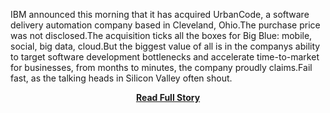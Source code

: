 <p>IBM announced this morning that it has acquired UrbanCode, a software delivery automation company based in Cleveland, Ohio.The purchase price was not disclosed.The acquisition ticks all the boxes for Big Blue: mobile, social, big data, cloud.But the biggest value of all is in the companys ability to target software development bottlenecks and accelerate time-to-market for businesses, from months to minutes, the company proudly claims.Fail fast, as the talking heads in Silicon Valley often shout.</p>
<center><p><a href="http://www.zdnet.com/ibm-acquires-urbancode-7000014343/" style='padding:25px; font-sze:18px; font-weight: bold;'>Read Full Story</a></p></center>
